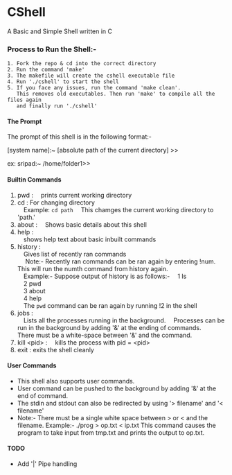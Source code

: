 # CShell

A Basic and Simple Shell written in C

### Process to Run the Shell:-

    1. Fork the repo & cd into the correct directory
    2. Run the command 'make' 
    3. The makefile will create the cshell executable file
    4. Run './cshell' to start the shell
    5. If you face any issues, run the command 'make clean'. 
       This removes old executables. Then run 'make' to compile all the files again 
       and finally run './cshell'
#### The Prompt

The prompt of this shell is in the following format:-

[system name]:~ [absolute path of the current directory] >>

ex: sripad:~ /home/folder1>> 


#### Builtin Commands  

1. pwd : 
&ensp;&ensp;prints current working directory                      
2. cd : For changing directory   
&ensp;&ensp;Example: `cd path`
&ensp;&ensp;This chamges the current working directory to 'path.'
3. about : 
&ensp;&ensp;Shows basic details about this shell 
4. help :   
&ensp;&ensp;shows help text about basic inbuilt commands  
5. history :   
&ensp;&ensp;Gives list of recently ran commands      
&ensp;&ensp; Note:- Recently ran commands can be ran again by entering !num. This will run the numth command from history again.  
&ensp;&ensp;Example:- Suppose output of history is as follows:-
&ensp;&ensp;1 ls  
&ensp;&ensp;2 pwd  
&ensp;&ensp;3 about  
&ensp;&ensp;4 help  
&ensp;&ensp;The `pwd` command can be ran again by running !2 in the shell
6. jobs :  
&ensp;&ensp;Lists all the processes running in the background.
&ensp;&ensp;Processes can be run in the background by adding '&' at the ending of commands.
&ensp;&ensp;There must be a white-space between '&' and the command.   
7. kill \<pid> : 
&ensp;&ensp;kills the process with pid = \<pid>    
8. exit : exits the shell cleanly 

#### User Commands  
 - This shell also supports user commands.  
 - User command can be pushed to the background by adding '&' at the end of command.
 - The stdin and stdout can also be redirected by using '> filename' and '< filename'
 - Note:- There must be a single white space between > or <  and the filename.
   Example:- ./prog > op.txt < ip.txt
    This command causes the program to take input from tmp.txt and prints the output to op.txt.


#### TODO 
- Add  '|' Pipe handling

 